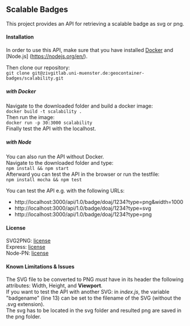 ## Scalable Badges
This project provides an API for retrieving a scalable badge as svg or png.

#### Installation
In order to use this API, make sure that you have installed [Docker](https://www.docker.com/) and [Node.js] (https://nodejs.org/en/).

Then clone our repository:    
`git clone git@zivgitlab.uni-muenster.de:geocontainer-badges/scalability.git`

##### with Docker
Navigate to the downloaded folder and build a docker image:  
`docker build -t scalability .`  
Then run the image:  
`docker run -p 30:3000 scalability`  
Finally test the API with the localhost.

##### with Node
You can also run the API without Docker.  
Navigate to the downloaded folder and type:  
`npm install && npm start`  
Afterward you can test the API in the browser or run the testfile:  
`npm install mocha && npm test`
  
  
You can test the API e.g. with the following URLs:
 * http://localhost:3000/api/1.0/badge/doaj/1234?type=png&width=1000
 * http://localhost:3000/api/1.0/badge/doaj/1234?type=svg
 * http://localhost:3000/api/1.0/badge/doaj/1234?type=png

#### License
SVG2PNG: [license](https://github.com/domenic/svg2png/blob/master/LICENSE.txt)  
Express: [license](https://github.com/expressjs/express/blob/master/LICENSE)  
Node-PN: [license](https://github.com/cscott/node-pn)

#### Known Limitations & Issues
The SVG file to be converted to PNG *must* have in its header the following attributes: Width, Height, and **Viewport**.   
If you want to test the API with another SVG: in *index.js*, the variable "badgename" (line 13) can be set to the filename of the SVG (without the .svg extension).   
The svg has to be located in the svg folder and resulted png are saved in the png folder.

